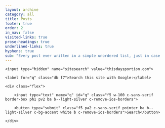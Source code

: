 ```yaml
---
layout: archive
category: all
title: Posts
footer: true
order: 2
in_nav: false
visited-links: true
prose-headings: true
underlined-links: true
hyphens: true
sub: "Every post ever written in a simple unordered list, just in case you don’t like pagination."
---
```


<form class="mb4" method="get" action="http://www.google.com/search">

    <input type="hidden" name="sitesearch" value="thisdaysportion.com">

    <label for="q" class="db f7">Search this site with Google:</label>

    <div class="flex">

        <input type="text" name="q" id="q" class="f5 w-100 c-sans-serif border-box ph1 pv2 ba b--light-silver c-remove-ios-borders">

        <button type="submit" class="f5 pa2 c-sans-serif pointer ba b--light-silver c-bg-accent white b c-remove-ios-borders">Search</button>

    </div>

</form>
